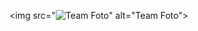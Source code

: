 
<img src="<img src="[https://photos.app.goo.gl/CsX92YdskLTLQJiJ8](https://photos.google.com/search/_tra_/photo/AF1QipN65G1zoGYyYU1ysVQmGjOP5tWUJoaFKzg1_so)" alt="Team Foto">" alt="Team Foto">
